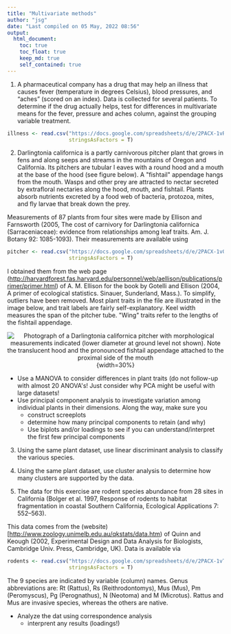```yaml
---
title: "Multivariate methods"
author: "jsg"
date: "Last compiled on 05 May, 2022 08:56"
output:
  html_document:
    toc: true
    toc_float: true
    keep_md: true
    self_contained: true
---
```





1. A pharmaceutical company has a drug that may help an illness that causes 
fever (temperature in degrees Celsius), blood pressures, and “aches” (scored on an
index).  Data is collected for several patients. To determine if the drug actually 
helps, test for differences in multivariate means for the fever, 
pressure and aches column,
against the grouping variable treatment.


```r
illness <- read.csv("https://docs.google.com/spreadsheets/d/e/2PACX-1vRlcjpU0XHfXF1WId1C5ZYX0YdY53KI9Nv91_tNCMj4z4iTjr-XMW1L_Ln8j3ahk5GUPZy4kGzSlA96/pub?gid=1322236994&single=true&output=csv",
                    stringsAsFactors = T)
```

2. Darlingtonia californica is a partly carnivorous pitcher plant that grows in 
fens and along seeps and
streams in the mountains of Oregon and California. Its pitchers are tubular l
eaves with a round hood and
a mouth at the base of the hood (see figure below). A "fishtail" appendage 
hangs from the mouth.
Wasps and other prey are attracted to nectar secreted by extrafloral nectaries 
along the hood, mouth,
and fishtail. Plants absorb nutrients excreted by a food web of bacteria, 
protozoa, mites, and fly larvae
that break down the prey. 

Measurements of 87 plants from four sites were made by Ellison and Farnsworth 
(2005, The cost of
carnivory for Darlingtonia californica (Sarraceniaceae): evidence from 
relationships among leaf traits.
Am. J. Botany 92: 1085-1093). Their measurements are available using



```r
pitcher <- read.csv("https://docs.google.com/spreadsheets/d/e/2PACX-1vQZf2mS4NmfBUUsn7lY2RTpuVjuWvRYN4MdLNt2XdS4WepolrxvWCKBI5diKBMWPLhdbEGwP-hfWOnz/pub?gid=1427497144&single=true&output=csv",
                    stringsAsFactors = T)
```

I obtained them from the web page
(http://harvardforest.fas.harvard.edu/personnel/web/aellison/publications/primer/primer.html)
of A. M. Ellison for the book by Gotelli and Ellison (2004, A primer of ecological 
statistics. Sinauer,
Sunderland, Mass.). To simplify, outliers have been removed. Most plant traits 
in the file are illustrated in the image below, and trait labels are fairly 
self-explanatory. Keel width measures the span of the
pitcher tube. "Wing" traits refer to the lengths of the fishtail appendage.

<center>


![Photograph of a *Darlingtonia californica* pitcher with morphological 
measurements indicated (lower diameter at ground level not shown). Note the 
translucent hood and the pronounced fishtail appendage attached to the proximal 
side of the mouth](https://bsapubs.onlinelibrary.wiley.com/cms/asset/1258a675-69f2-4bca-80de-d76ed9c43c47/ajb21085-fig-0001-m.jpg){width=30%}

</center>

* Use a MANOVA to consider differences in plant traits (do not follow-up with 
almost 20 ANOVA's! Just consider why PCA might be useful with large datasets!
* Use principal component analysis to investigate variation among
individual plants in their dimensions. Along the way, make sure you
  * construct screeplots
  * determine how many principal components to retain (and why)
  * Use biplots and/or loadings to see if you can understand/interpret the 
  first few principal components
  
3. Using the same plant dataset, use linear discriminant analysis to classify the 
various species.

4.  Using the same plant dataset, use cluster analysis to determine how many 
clusters are supported by the data.
  
5. The data for this exercise are rodent species abundance from 28 sites
in California (Bolger et al. 1997, Response of rodents to habitat fragmentation 
in coastal Southern
California, Ecological Applications 7: 552–563). 


This data comes from the (website)[http://www.zoology.unimelb.edu.au/qkstats/data.htm) of Quinn and Keough (2002, Experimental
Design and Data Analysis for Biologists, Cambridge Univ. Press, Cambridge, UK). Data
is available via


```r
rodents <- read.csv("https://docs.google.com/spreadsheets/d/e/2PACX-1vTLRwuI1cQ61RZOVJFwi0jhO85fonqR7oZHzy_9A5fVwxuZQ2A6iBnlLG2Z-33rwNnycqNUUh1_XuMU/pub?gid=1403553505&single=true&output=csv", 
                    stringsAsFactors = T)
```

The 9 species are indicated by variable (column) names. Genus abbreviations are: Rt (Rattus), Rs
(Reithrodontomys), Mus (Mus), Pm (Peromyscus), Pg (Perognathus), N (Neotoma) and M (Microtus).
Rattus and Mus are invasive species, whereas the others are native.

* Analyze the dat using correspondence analysis
  * interprent any results (loadings!)



